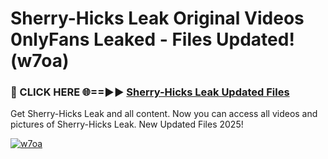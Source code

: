 # Sherry-Hicks Leak Original Videos 0nlyFans Leaked - Files Updated! (w7oa)

<h3>🔴 CLICK HERE 🌐==►► <a href="https://tinyurl.com/ms9xzufz" rel="nofollow">Sherry-Hicks Leak Updated Files</a></h3>

Get Sherry-Hicks Leak and all content. Now you can access all videos and pictures of Sherry-Hicks Leak. New Updated Files 2025!

[![w7oa](https://i.imgur.com/PQ7UWWw.gif)](https://tinyurl.com/ms9xzufz)
